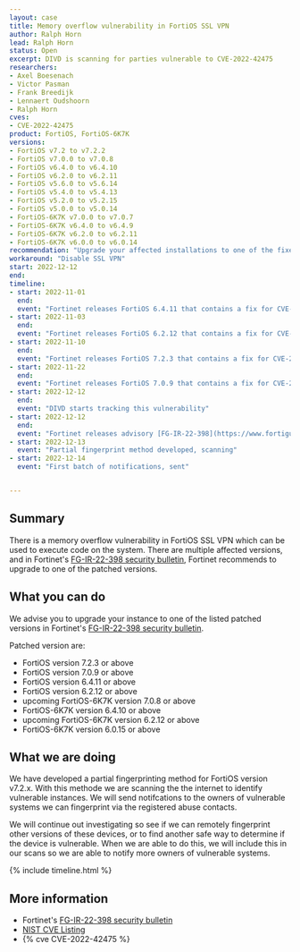 ```yaml
---
layout: case
title: Memory overflow vulnerability in FortiOS SSL VPN
author: Ralph Horn
lead: Ralph Horn
status: Open
excerpt: DIVD is scanning for parties vulnerable to CVE-2022-42475
researchers:
- Axel Boesenach
- Victor Pasman
- Frank Breedijk
- Lennaert Oudshoorn
- Ralph Horn
cves:
- CVE-2022-42475
product: FortiOS, FortiOS-6K7K
versions: 
- FortiOS v7.2 to v7.2.2
- FortiOS v7.0.0 to v7.0.8
- FortiOS v6.4.0 to v6.4.10
- FortiOS v6.2.0 to v6.2.11 
- FortiOS v5.6.0 to v5.6.14
- FortiOS v5.4.0 to v5.4.13
- FortiOS v5.2.0 to v5.2.15
- FortiOS v5.0.0 to v5.0.14
- FortiOS-6K7K v7.0.0 to v7.0.7
- FortiOS-6K7K v6.4.0 to v6.4.9
- FortiOS-6K7K v6.2.0 to v6.2.11
- FortiOS-6K7K v6.0.0 to v6.0.14
recommendation: "Upgrade your affected installations to one of the fixed versions listed by Fortinet in their Security Advisory."
workaround: "Disable SSL VPN"
start: 2022-12-12
end:
timeline:
- start: 2022-11-01
  end:
  event: "Fortinet releases FortiOS 6.4.11 that contains a fix for CVE-2022-42475"
- start: 2022-11-03
  end:
  event: "Fortinet releases FortiOS 6.2.12 that contains a fix for CVE-2022-42475"
- start: 2022-11-10
  end:
  event: "Fortinet releases FortiOS 7.2.3 that contains a fix for CVE-2022-42475"
- start: 2022-11-22
  end:
  event: "Fortinet releases FortiOS 7.0.9 that contains a fix for CVE-2022-42475"
- start: 2022-12-12
  end:
  event: "DIVD starts tracking this vulnerability"
- start: 2022-12-12
  end:
  event: "Fortinet releases advisory [FG-IR-22-398](https://www.fortiguard.com/psirt/FG-IR-22-398)"
- start: 2022-12-13
  event: "Partial fingerprint method developed, scanning"
- start: 2022-12-14
  event: "First batch of notifications, sent"


---
```


## Summary

There is a memory overflow vulnerability in FortiOS SSL VPN which can be used to execute code on the system. There are multiple affected versions, and in Fortinet's [FG-IR-22-398 security bulletin](https://www.fortiguard.com/psirt/FG-IR-22-398), Fortinet recommends to upgrade to one of the patched versions.


## What you can do

We advise you to upgrade your instance to one of the listed patched versions in Fortinet's [FG-IR-22-398 security bulletin](https://www.fortiguard.com/psirt/FG-IR-22-398).

Patched version are:
* FortiOS version 7.2.3 or above
* FortiOS version 7.0.9 or above
* FortiOS version 6.4.11 or above
* FortiOS version 6.2.12 or above
* upcoming FortiOS-6K7K version 7.0.8 or above
* FortiOS-6K7K version 6.4.10 or above
* upcoming FortiOS-6K7K version 6.2.12 or above
* FortiOS-6K7K version 6.0.15 or above


## What we are doing

We have developed a partial fingerprinting method for FortiOS version v7.2.x. With this methode we are scanning the the internet to identify vulnerable instances. We will send notifcations to the owners of vulnerable systems we can fingerprint via the registered abuse contacts.

We will continue out investigating so see if we can remotely fingerprint other versions of these devices, or to find another safe way to determine if the device is vulnerable. When we are able to do this, we will include this in our scans so we are able to notify more owners of vulnerable systems.


{% include timeline.html %}

## More information

* Fortinet's [FG-IR-22-398 security bulletin](https://www.fortiguard.com/psirt/FG-IR-22-398)
* [NIST CVE Listing](https://nvd.nist.gov/vuln/detail/CVE-2022-$NUMBER)
* {% cve CVE-2022-42475 %}
